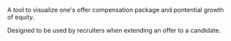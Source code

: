 A tool to visualize one's offer compensation package and pontential growth of equity.

Designed to be used by recruiters when extending an offer to a candidate.
